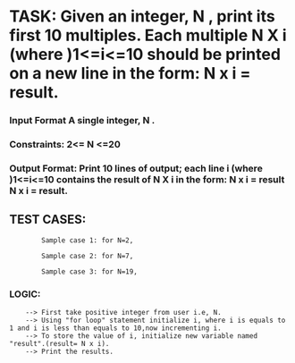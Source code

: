 # TASK: Given an integer, N , print its first 10 multiples. Each multiple N X i (where )1<=i<=10 should be printed on a new line in the form: N x i = result.

### Input Format A single integer, N .

### Constraints: 2<= N <=20

### Output Format: Print 10 lines of output; each line i (where )1<=i<=10 contains the result  of N X i  in the form: N x i = result N x i = result.

## TEST CASES: 
            Sample case 1: for N=2,
           
            Sample case 2: for N=7,
           
            Sample case 3: for N=19,
           
### LOGIC: 
        --> First take positive integer from user i.e, N.
        --> Using "for loop" statement initialize i, where i is equals to 1 and i is less than equals to 10,now incrementing i.
        --> To store the value of i, initialize new variable named "result".(result= N x i).
        --> Print the results.
